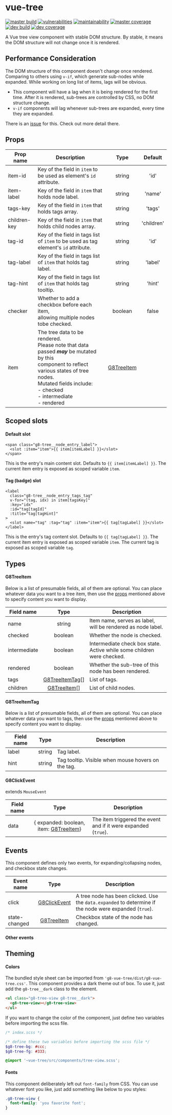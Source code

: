 # vue-tree

[![master build](https://img.shields.io/travis/com/eidng8/vue-tree?color=333&logo=travis)](https://travis-ci.com/eidng8/vue-tree) [![vulnerabilities](https://img.shields.io/snyk/vulnerabilities/github/eidng8/vue-tree?color=333&logo=snyk)](https://snyk.io/test/github/eidng8/vue-tree?targetFile=package.json) [![maintainability](https://img.shields.io/codeclimate/maintainability/eidng8/vue-tree?color=333&logo=code-climate)](https://codeclimate.com/github/eidng8/vue-tree/maintainability) [![master coverage](https://img.shields.io/coveralls/github/eidng8/vue-tree/master?color=333&logo=coveralls)](https://coveralls.io/github/eidng8/vue-tree?branch=master) [![dev build](https://img.shields.io/travis/com/eidng8/vue-tree/dev?color=333&label=dev%20build&logo=travis)](https://travis-ci.com/eidng8/vue-tree/tree/dev) [![dev coverage](https://img.shields.io/coveralls/github/eidng8/vue-tree/dev?color=333&label=dev%20coverage&logo=coveralls)](https://coveralls.io/github/eidng8/vue-tree?branch=dev)

A Vue tree view component with stable DOM structure. By stable, it means the DOM structure will not change once it is rendered.

## Performance Consideration

The DOM structure of this component doesn't change once rendered. Comparing to others using `v-if`, which generate sub-nodes while expanded. While working on long list of items, lags will be obvious.

- This component will have a lag when it is being rendered for the first time. After it is rendered, sub-trees are controlled by CSS, no DOM structure change.
- `v-if` components will lag whenever sub-trees are expanded, every time they are expanded.

There is an [issue](https://github.com/eidng8/vue-tree/issues/24) for this. Check out more detail there.

## Props

<!-- prettier-ignore -->
| Prop name    | Description                                                                          | Type    | Default    |
| ------------ | ------------------------------------------------------------------------------------ | :-----: | :--------: |
| item-id      | Key of the field in `item` to be used as element's `id` attribute.                   | string  | 'id'       |
| item-label   | Key of the field in `item` that holds node label.                                    | string  | 'name'     |
| tags-key     | Key of the field in `item` that holds tags array.                                    | string  | 'tags'     |
| children-key | Key of the field in `item` that holds child nodes array.                             | string  | 'children' |
| tag-id       | Key of the field in tags list of `item` to be used as tag element's `id` attribute.  | string  | 'id'       |
| tag-label    | Key of the field in tags list of `item` that holds tag label.                        | string  | 'label'    |
| tag-hint     | Key of the field in tags list of `item` that holds tag tooltip.                      | string  | 'hint'     |
| checker      | Whether to add a checkbox before each item,<br>allowing multiple nodes tobe checked. | boolean | false      |
| item         | The tree data to be rendered.<br>Please note that data passed **_may_** be mutated by this<br>component to reflect various states of tree nodes.<br>Mutated fields include:<br>- checked<br>- intermediate<br>- rendered | [G8TreeItem](#g8treeitem) |  |

## Scoped slots

#### Default slot

```vue
<span class="g8-tree__node_entry_label">
  <slot :item="item">{{ item[itemLabel] }}</slot>
</span>
```

This is the entry's main content slot. Defaults to `{{ item[itemLabel] }}`. The current item entry is exposed as scoped variable `item`.

#### Tag (badge) slot

```vue
<label
  class="g8-tree__node_entry_tags_tag"
  v-for="(tag, idx) in item[tagsKey]"
  :key="idx"
  :id="tag[tagId]"
  :title="tag[tagHint]"
>
  <slot name="tag" :tag="tag" :item="item">{{ tag[tagLabel] }}</slot>
</label>
```

This is the entry's tag content slot. Defaults to `{{ tag[tagLabel] }}`. The current item entry is exposed as scoped variable `item`. The current tag is exposed as scoped variable `tag`.

## Types

#### G8TreeItem

Below is a list of presumable fields, all of them are optional. You can place whatever data you want to a tree item, then use the [props](#props) mentioned above to specify content you want to display.

<!-- prettier-ignore -->
| Field name   | Type                               | Description                                                            |
| ------------ | :--------------------------------: | ---------------------------------------------------------------------- |
| name         | string                             | Item name, serves as label, will be rendered as node label.            |
| checked      | boolean                            | Whether the node is checked.                                           |
| intermediate | boolean                            | Intermediate check box state. Active while some children were checked. |
| rendered     | boolean                            | Whether the sub-tree of this node has been rendered.                   |
| tags         | [G8TreeItemTag](#g8treeitemtag)\[] | List of tags.                                                          |
| children     | [G8TreeItem](#g8treeitem)\[]       | List of child nodes.                                                   |

#### G8TreeItemTag

Below is a list of presumable fields, all of them are optional. You can place whatever data you want to tags, then use the [props](#props) mentioned above to specify content you want to display.

<!-- prettier-ignore -->
| Field name |  Type  | Description                                        |
| ---------- | :----: | -------------------------------------------------- |
| label      | string | Tag label.                                         |
| hint       | string | Tag tooltip. Visible when mouse hovers on the tag. |

#### G8ClickEvent

extends `MouseEvent`

<!-- prettier-ignore -->
| Field name | Type                                                  | Description                                                    |
| ---------- | :---------------------------------------------------: | -------------------------------------------------------------- |
| data       | { expanded: boolean, item: [G8TreeItem](#g8treeitem)} | The item triggered the event and if it were expanded (`true`). |

## Events

This component defines only two events, for expanding/collapsing nodes, and checkbox state changes.

<!-- prettier-ignore -->
| Event name    | Type                          | Description                                                                                            |
| ------------- | :---------------------------: | ------------------------------------------------------------------------------------------------------ |
| click         | [G8ClickEvent](#g8clickevent) | A tree node has been clicked. Use the `data.expanded` to determine if the node were expanded (`true`). |
| state-changed | [G8TreeItem](#g8treeitem)     | Checkbox state of the node has changed.                                                                |

#### Other events

## Theming

#### Colors

The bundled style sheet can be imported from `'g8-vue-tree/dist/g8-vue-tree.css'`. This component provides a dark theme out of box. To use it, just add the `g8-tree__dark` class to the element.

```html
<ul class="g8-tree-view g8-tree__dark">
  <g8-tree-view></g8-tree-view>
</ul>
```

If you want to change the color of the component, just define two variables before importing the scss file.

```scss
/* index.scss */

/* define these two variables before importing the scss file */
$g8-tree-bg: #ccc;
$g8-tree-fg: #333;

@import '~vue-tree/src/components/tree-view.scss';
```

#### Fonts

This component deliberately left out `font-family` from CSS. You can use whatever font you like, just add something like below to you styles:

```css
.g8-tree-view {
  font-family: 'you favorite font';
}
```
